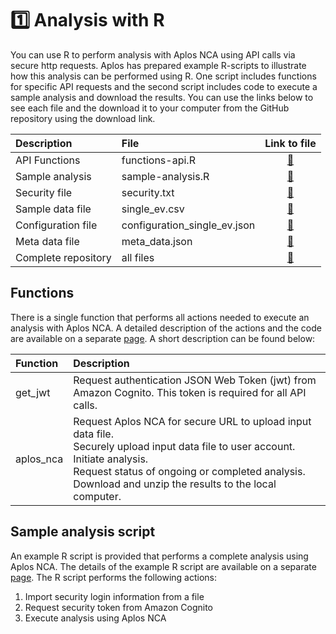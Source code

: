 # 1️⃣ Analysis with R

You can use R to perform analysis with Aplos NCA using API calls via secure http requests. Aplos has prepared example R-scripts to illustrate how this analysis can be performed using R. One script includes functions for specific API requests and the second script includes code to execute a sample analysis and download the results. You can use the links below to see each file and the download it to your computer from the GitHub repository using the download link.   

| Description | File | Link to file |
| :--- | :--- | :---: |
| API Functions | functions-api.R | [:page_facing_up:](https://github.com/AplosAnalytics/docs.aplosanalytics.com/blob/main/docs/downloads/r-files/functions-api.R)|
| Sample analysis | sample-analysis.R | [:page_facing_up:](https://github.com/AplosAnalytics/docs.aplosanalytics.com/blob/main/docs/downloads/r-files/sample-analysis.R)|
| Security file | security.txt | [:page_facing_up:](https://github.com/AplosAnalytics/docs.aplosanalytics.com/blob/main/docs/downloads/r-files/security.txt)|
| Sample data file | single_ev.csv | [:page_facing_up:](https://github.com/AplosAnalytics/docs.aplosanalytics.com/blob/main/docs/downloads/r-files/single_ev.csv)|
| Configuration file | configuration_single_ev.json | [:page_facing_up:](https://github.com/AplosAnalytics/docs.aplosanalytics.com/blob/main/docs/downloads/r-files/configuration_single_ev.json)|
| Meta data file | meta_data.json | [:page_facing_up:](https://github.com/AplosAnalytics/docs.aplosanalytics.com/blob/main/docs/downloads/r-files/meta_data.json)|
| Complete repository | all files | [:link:](https://github.com/AplosAnalytics/docs.aplosanalytics.com/tree/main/docs/downloads/r-files) |

## Functions

There is a single function that performs all actions needed to execute an analysis with Aplos NCA. A detailed description of the actions and the code are available on a separate [page](./r-functions.md). A short description can be found below:

| Function | Description |
| :--- | :--- |
| get_jwt | Request authentication JSON Web Token (jwt) from Amazon Cognito. This token is required for all API calls. |
| aplos_nca | Request Aplos NCA for secure URL to upload input data file. <br> Securely upload input data file to user account. <br> Initiate analysis. <br> Request status of ongoing or completed analysis. <br> Download and unzip the results to the local computer.|

## Sample analysis script

An example R script is provided that performs a complete analysis using Aplos NCA. The details of the example R script are available on a separate [page](./r-script.md). The R script performs the following actions:

1. Import security login information from a file
2. Request security token from Amazon Cognito
3. Execute analysis using Aplos NCA 

